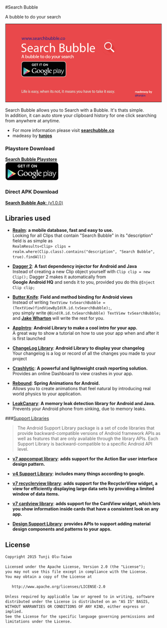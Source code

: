 #Search Bubble

A bubble to do your search

![Search Bubble Banner](art/banner.png)

Search Bubble allows you to Search with a Bubble. It's thats simple.  
In addition, it can auto store your clipboard history for one click searching from anywhere at anytime.

* For more information please visit [**searchubble.co**](http://www.searchbubble.co)
* madeasy by [**tunjos**](http://www.tunjos.com)


### Playstore Download
[**Search Bubble Playstore**](https://play.google.com/store/apps/details?id=com.tunjos.searchbubble)  
[![Get it on Google Play Store](art/playstore.png)](https://play.google.com/store/apps/details?id=com.tunjos.searchbubble)

### Direct APK Download
[**Search Bubble Apk**: (v1.0.0)](apk/SearchBubble-1.0.0.apk)

## Libraries used

- [**Realm**](https://realm.io/): **a mobile database, fast and easy to use.**  
Looking for all Clips that contain "Search Bubble" in its "description" field is as simple as  
```RealmResults<Clip> clips = realm.where(Clip.class).contains("description", "Search Bubble", true).findAll()```

- [**Dagger 2**](http://google.github.io/dagger/): **A fast dependency injector for Android and Java**  
Instead of creating a new Clip object yourself with ```Clip clip = new Clip();```  Dagger 2 makes it automatically from  
**Google Android HQ** and sends it to you, provided you do this ```@Inject Clip clip;```

- [**Butter Knife**](http://jakewharton.github.io/butterknife/): **Field and method binding for Android views**  
 Instead of writing ```TextView tvSearchBubble = (TextView)findViewById(R.id.tvSearchBubble);```,  
 you simply write ```@Bind(R.id.tvSearchBubble) TextView tvSearchBubble;``` and [**Jake Wharton**](http://github.com/jakewharton) will write the rest for you.

- [**AppIntro**](https://github.com/PaoloRotolo/AppIntro): **Android Library to make a cool intro for your app.**  
A great way to show a tutorial on how to use your app when and after it is first launched

- [**ChangeLog Library**](https://github.com/gabrielemariotti/changeloglib): **Android Library to display your changelog**  
Your changelog is a log or record of all the changes you made to your project

- [**Crashlytic**](https://get.fabric.io/crashlytics): **A powerful and lightweight crash reporting solution.**  
    Provides an online Dashboard to view crashes in your app.

- [**Rebound**](https://facebook.github.io/rebound/): **Spring Animations for Android.**  
    Allows you to create animations that feel natural by introducing real world physics to your application.

- [**LeakCanary**](https://github.com/square/leakcanary): **A memory leak detection library for Android and Java.**  
    Prevents your Android phone from sinking, due to memory leaks.


###[Support Libraries](http://developer.android.com/tools/support-library/index.html)
> The Android Support Library package is a set of code libraries that provide backward-compatible versions of Android framework APIs as well as features that are only available through the library APIs. Each Support Library is backward-compatible to a specific Android API level.

- [**v7 appcompat library**](https://developer.android.com/tools/support-library/features.html#v7-appcompat): **adds support for the Action Bar user interface design pattern.**

- [**v4 Support Library**](https://developer.android.com/tools/support-library/features.html#v4): **includes many things according to google.**

- [**v7 recyclerview library**](https://developer.android.com/tools/support-library/features.html#v7-recyclerview): **adds support for the RecyclerView widget, a view for efficiently displaying large data sets by providing a limited window of data items.**

- [**v7 cardview library**](https://developer.android.com/tools/support-library/features.html#v7-cardview): **adds support for the CardView widget, which lets you show information inside cards that have a consistent look on any app.**

- [**Design Support Library**](https://developer.android.com/tools/support-library/features.html#design):  **provides APIs to support adding material design components and patterns to your apps.**

License
-------

    Copyright 2015 Tunji Olu-Taiwo

    Licensed under the Apache License, Version 2.0 (the "License");
    you may not use this file except in compliance with the License.
    You may obtain a copy of the License at

       http://www.apache.org/licenses/LICENSE-2.0

    Unless required by applicable law or agreed to in writing, software
    distributed under the License is distributed on an "AS IS" BASIS,
    WITHOUT WARRANTIES OR CONDITIONS OF ANY KIND, either express or implied.
    See the License for the specific language governing permissions and
    limitations under the License.
